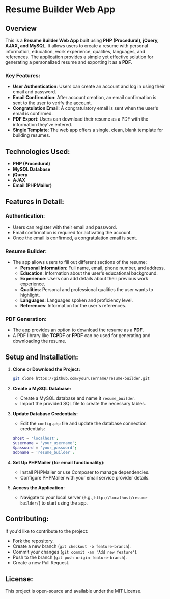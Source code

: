 
# Resume Builder Web App

## Overview

This is a **Resume Builder Web App** built using **PHP (Procedural), jQuery, AJAX, and MySQL**. It allows users to create a resume with personal information, education, work experience, qualities, languages, and references. The application provides a simple yet effective solution for generating a personalized resume and exporting it as a **PDF**.

### Key Features:
- **User Authentication**: Users can create an account and log in using their email and password.
- **Email Confirmation**: After account creation, an email confirmation is sent to the user to verify the account.
- **Congratulation Email**: A congratulatory email is sent when the user's email is confirmed.
- **PDF Export**: Users can download their resume as a PDF with the information they've entered.
- **Single Template**: The web app offers a single, clean, blank template for building resumes.

## Technologies Used:
- **PHP (Procedural)**
- **MySQL Database**
- **jQuery**
- **AJAX**
- **Email (PHPMailer)**

## Features in Detail:
### Authentication:
- Users can register with their email and password.
- Email confirmation is required for activating the account.
- Once the email is confirmed, a congratulation email is sent.

### Resume Builder:
- The app allows users to fill out different sections of the resume:
    - **Personal Information**: Full name, email, phone number, and address.
    - **Education**: Information about the user's educational background.
    - **Experience**: Users can add details about their previous work experience.
    - **Qualities**: Personal and professional qualities the user wants to highlight.
    - **Languages**: Languages spoken and proficiency level.
    - **References**: Information for the user's references.
    
### PDF Generation:
- The app provides an option to download the resume as a **PDF**.
- A PDF library like **TCPDF** or **FPDF** can be used for generating and downloading the resume.

## Setup and Installation:

1. **Clone or Download the Project:**
    ```bash
    git clone https://github.com/yourusername/resume-builder.git
    ```

2. **Create a MySQL Database:**
    - Create a MySQL database and name it `resume_builder`.
    - Import the provided SQL file to create the necessary tables.

3. **Update Database Credentials:**
    - Edit the `config.php` file and update the database connection credentials:
    ```php
    $host = 'localhost';
    $username = 'your_username';
    $password = 'your_password';
    $dbname = 'resume_builder';
    ```

4. **Set Up PHPMailer (for email functionality):**
    - Install PHPMailer or use Composer to manage dependencies.
    - Configure PHPMailer with your email service provider details.

5. **Access the Application:**
    - Navigate to your local server (e.g., `http://localhost/resume-builder/`) to start using the app.

## Contributing:

If you'd like to contribute to the project:
- Fork the repository.
- Create a new branch (`git checkout -b feature-branch`).
- Commit your changes (`git commit -am 'Add new feature'`).
- Push to the branch (`git push origin feature-branch`).
- Create a new Pull Request.

## License:

This project is open-source and available under the MIT License.
